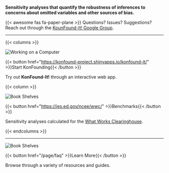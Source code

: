 **Sensitivity analyses that quantify the robustness of inferences to concerns about omitted variables and other sources of bias.**

{{< awesome fas fa-paper-plane >}} Questions? Issues? Suggestions? Reach out through the [KounFound-It! Google Group](https://groups.google.com/g/konfound-it).

---

{{< columns >}}

![Working on a Computer](img/computer.png)

{{< button href="https://konfound-project.shinyapps.io/konfound-it/" >}}Start KonFounding{{< /button >}}

Try out **KonFound-It!** through an interactive web app.

{{< column >}}

![Book Shelves](img/bench.png)

{{< button href="https://ies.ed.gov/ncee/wwc/" >}}Benchmarks{{< /button >}}

Sensitivity analyses calculated for the [What Works Clearinghouse](https://ies.ed.gov/ncee/wwc/).

{{< endcolumns >}}

---

![Book Shelves](img/books.png)

{{< button href="/page/faq" >}}Learn More{{< /button >}}

Browse through a variety of resources and guides.
